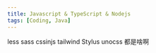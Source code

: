```yaml
---
title: Javascript & TypeScript & Nodejs
tags: [Coding, Java]
---
```


less sass cssinjs  tailwind Stylus unocss  都是啥啊